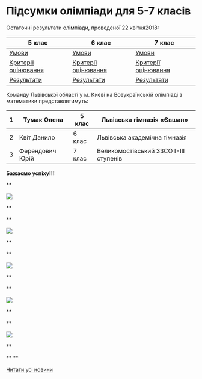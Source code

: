 # Підсумки олімпіади для 5-7 класів

Остаточні результати олімпіади, проведеної 22 квітня2018:


|                                          5 клас                                           |                                          6 клас                                           |                                          7 клас                                           |
| ----------------------------------------------------------------------------------------- | ----------------------------------------------------------------------------------------- | ----------------------------------------------------------------------------------------- |
|        [Умови](/images/blog/підсумки-олімпіади-для-5-7-класів/завдання-5-клас.jpg)        |        [Умови](/images/blog/підсумки-олімпіади-для-5-7-класів/завдання-6-клас.jpg)        |        [Умови](/images/blog/підсумки-олімпіади-для-5-7-класів/завдання-7-клас.jpg)        |
| [Критерії оцінювання](/images/blog/підсумки-олімпіади-для-5-7-класів/критерії-5-клас.jpg) | [Критерії оцінювання](/images/blog/підсумки-олімпіади-для-5-7-класів/критерії-6-клас.jpg) | [Критерії оцінювання](/images/blog/підсумки-олімпіади-для-5-7-класів/критерії-7-клас.jpg) |
|  [Результати](/files/blog/підсумки-олімпіади-для-5-7-класів/остаточні-результати-5.pdf)   |  [Результати](/files/blog/підсумки-олімпіади-для-5-7-класів/остаточні-результати-6.pdf)   |  [Результати](/files/blog/підсумки-олімпіади-для-5-7-класів/остаточні-результати-7.pdf)   |



Команду Львівської області у м. Києві на Всеукраїнській олімпіаді з математики представлятимуть:


|  1  |   Тумак Олена   | 5 клас |      Львівська гімназія «Євшан»       |
| --- | --------------- | ------ | ------------------------------------- |
|  2  |   Квіт Данило   | 6 клас |     Львівська академічна гімназія     |
|  3  | Ферендович Юрій | 7 клас | Великомостівський ЗЗСО І-ІІІ ступенів |



**Бажаємо успіху!!!**

**

![](/images/blog/підсумки-олімпіади-для-5-7-класів/img_4463.jpg)

**

**

![](/images/blog/підсумки-олімпіади-для-5-7-класів/img_4467.jpg)

**

**

![](/images/blog/підсумки-олімпіади-для-5-7-класів/img_4469.jpg)

**

**

![](/images/blog/підсумки-олімпіади-для-5-7-класів/img_4471.jpg)

**

**

![](/images/blog/підсумки-олімпіади-для-5-7-класів/img_4473.jpg)

**

** **

[Читати усі новини](/news)

